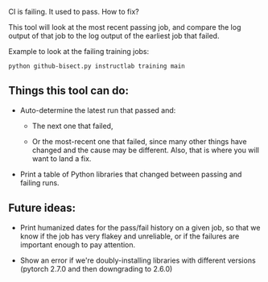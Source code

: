 CI is failing. It used to pass. How to fix?

This tool will look at the most recent passing job, and compare the log output of that job to the log output of the earliest job that failed.

Example to look at the failing training jobs:

```
python github-bisect.py instructlab training main
```

## Things this tool can do:

- Auto-determine the latest run that passed and:

  - The next one that failed,

  - Or the most-recent one that failed, since many other things have changed and the cause may be different. Also, that is where you will want to land a fix.

- Print a table of Python libraries that changed between passing and failing runs.

## Future ideas:

- Print humanized dates for the pass/fail history on a given job, so that we know if the job has very flakey and unreliable, or if the failures are important enough to pay attention.

- Show an error if we're doubly-installing libraries with different versions (pytorch 2.7.0 and then downgrading to 2.6.0)
